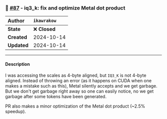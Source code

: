 ### 🐛 [#87](https://github.com/ikawrakow/ik_llama.cpp/pull/87) - iq3_k: fix and optimize Metal dot product

| **Author** | `ikawrakow` |
| :--- | :--- |
| **State** | ❌ **Closed** |
| **Created** | 2024-10-14 |
| **Updated** | 2024-10-14 |

---

#### Description

I was accessing the scales as 4-byte aligned, but `IQ3_K` is not 4-byte aligned. Instead of throwing an error (as it happens
on CUDA when one makes a mistake such as this), Metal silently accepts and we get garbage. But we don't get garbage right away so one can easily notice, no we get garbage after some tokens have been generated.

PR also makes a minor optimization of the Metal dot product (~2.5% speedup).